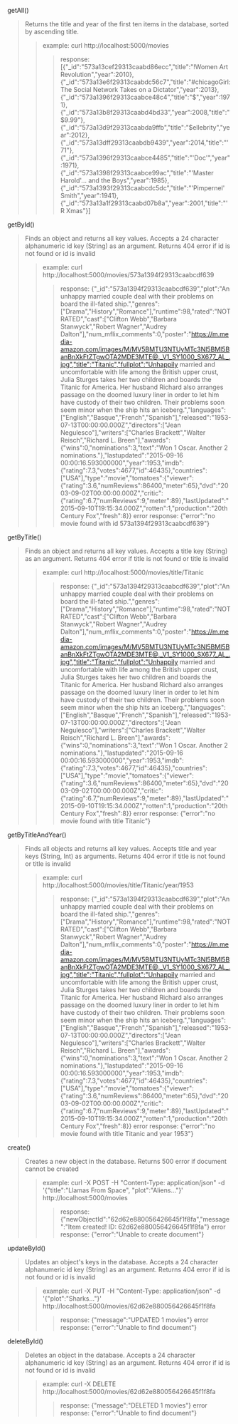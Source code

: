 getAll()
> Returns the title and year of the first ten items in the database, sorted by ascending title. 
> 
>> example: curl http://localhost:5000/movies
>>> response: [{"_id":"573a13cef29313caabd86ecc","title":"!Women Art Revolution","year":2010},{"_id":"573a13e6f29313caabdc56c7","title":"#chicagoGirl: The Social Network Takes on a Dictator","year":2013},{"_id":"573a1396f29313caabce48c4","title":"$","year":1971},{"_id":"573a13b8f29313caabd4bd33","year":2008,"title":"$9.99"},{"_id":"573a13d9f29313caabda9ffb","title":"$ellebrity","year":2012},{"_id":"573a13dff29313caabdb9439","year":2014,"title":"'71"},{"_id":"573a1396f29313caabce4485","title":"'Doc'","year":1971},{"_id":"573a1398f29313caabce99ac","title":"'Master Harold'... and the Boys","year":1985},{"_id":"573a1393f29313caabcdc5dc","title":"'Pimpernel' Smith","year":1941},{"_id":"573a13a1f29313caabd07b8a","year":2001,"title":"'R Xmas"}]

getById()
> Finds an object and returns all key values. 
> Accepts a 24 character alphanumeric id key (String) as an argument. 
> Returns 404 error if id is not found or id is invalid
>> example: curl http://localhost:5000/movies/573a1394f29313caabcdf639
>>> response: {"_id":"573a1394f29313caabcdf639","plot":"An unhappy married couple deal with their problems on board the ill-fated ship.","genres":["Drama","History","Romance"],"runtime":98,"rated":"NOT RATED","cast":["Clifton Webb","Barbara Stanwyck","Robert Wagner","Audrey Dalton"],"num_mflix_comments":0,"poster":"https://m.media-amazon.com/images/M/MV5BMTU3NTUyMTc3Nl5BMl5BanBnXkFtZTgwOTA2MDE3MTE@._V1_SY1000_SX677_AL_.jpg","title":"Titanic","fullplot":"Unhappily married and uncomfortable with life among the British upper crust, Julia Sturges takes her two children and boards the Titanic for America. Her husband Richard also arranges passage on the doomed luxury liner in order to let him have custody of their two children. Their problems soon seem minor when the ship hits an iceberg.","languages":["English","Basque","French","Spanish"],"released":"1953-07-13T00:00:00.000Z","directors":["Jean Negulesco"],"writers":["Charles Brackett","Walter Reisch","Richard L. Breen"],"awards":{"wins":0,"nominations":3,"text":"Won 1 Oscar. Another 2 nominations."},"lastupdated":"2015-09-16 00:00:16.593000000","year":1953,"imdb":{"rating":7.3,"votes":4677,"id":46435},"countries":["USA"],"type":"movie","tomatoes":{"viewer":{"rating":3.6,"numReviews":86400,"meter":65},"dvd":"2003-09-02T00:00:00.000Z","critic":{"rating":6.7,"numReviews":9,"meter":89},"lastUpdated":"2015-09-10T19:15:34.000Z","rotten":1,"production":"20th Century Fox","fresh":8}}
>>> error response: {"error":"no movie found with id 573a1394f29313caabcdf639"}

getByTitle()
> Finds an object and returns all key values.
> Accepts a title key (String) as an argument.
> Returns 404 error if title is not found or title is invalid
>> example: curl http://localhost:5000/movies/title/Titanic
>>> response: {"_id":"573a1394f29313caabcdf639","plot":"An unhappy married couple deal with their problems on board the ill-fated ship.","genres":["Drama","History","Romance"],"runtime":98,"rated":"NOT RATED","cast":["Clifton Webb","Barbara Stanwyck","Robert Wagner","Audrey Dalton"],"num_mflix_comments":0,"poster":"https://m.media-amazon.com/images/M/MV5BMTU3NTUyMTc3Nl5BMl5BanBnXkFtZTgwOTA2MDE3MTE@._V1_SY1000_SX677_AL_.jpg","title":"Titanic","fullplot":"Unhappily married and uncomfortable with life among the British upper crust, Julia Sturges takes her two children and boards the Titanic for America. Her husband Richard also arranges passage on the doomed luxury liner in order to let him have custody of their two children. Their problems soon seem minor when the ship hits an iceberg.","languages":["English","Basque","French","Spanish"],"released":"1953-07-13T00:00:00.000Z","directors":["Jean Negulesco"],"writers":["Charles Brackett","Walter Reisch","Richard L. Breen"],"awards":{"wins":0,"nominations":3,"text":"Won 1 Oscar. Another 2 nominations."},"lastupdated":"2015-09-16 00:00:16.593000000","year":1953,"imdb":{"rating":7.3,"votes":4677,"id":46435},"countries":["USA"],"type":"movie","tomatoes":{"viewer":{"rating":3.6,"numReviews":86400,"meter":65},"dvd":"2003-09-02T00:00:00.000Z","critic":{"rating":6.7,"numReviews":9,"meter":89},"lastUpdated":"2015-09-10T19:15:34.000Z","rotten":1,"production":"20th Century Fox","fresh":8}}
>>> error response: {"error":"no movie found with title Titanic"}

getByTitleAndYear()
> Finds all objects and returns all key values.
> Accepts title and year keys (String, Int) as arguments.
> Returns 404 error if title is not found or title is invalid
>> example: curl http://localhost:5000/movies/title/Titanic/year/1953
>>> response: {"_id":"573a1394f29313caabcdf639","plot":"An unhappy married couple deal with their problems on board the ill-fated ship.","genres":["Drama","History","Romance"],"runtime":98,"rated":"NOT RATED","cast":["Clifton Webb","Barbara Stanwyck","Robert Wagner","Audrey Dalton"],"num_mflix_comments":0,"poster":"https://m.media-amazon.com/images/M/MV5BMTU3NTUyMTc3Nl5BMl5BanBnXkFtZTgwOTA2MDE3MTE@._V1_SY1000_SX677_AL_.jpg","title":"Titanic","fullplot":"Unhappily married and uncomfortable with life among the British upper crust, Julia Sturges takes her two children and boards the Titanic for America. Her husband Richard also arranges passage on the doomed luxury liner in order to let him have custody of their two children. Their problems soon seem minor when the ship hits an iceberg.","languages":["English","Basque","French","Spanish"],"released":"1953-07-13T00:00:00.000Z","directors":["Jean Negulesco"],"writers":["Charles Brackett","Walter Reisch","Richard L. Breen"],"awards":{"wins":0,"nominations":3,"text":"Won 1 Oscar. Another 2 nominations."},"lastupdated":"2015-09-16 00:00:16.593000000","year":1953,"imdb":{"rating":7.3,"votes":4677,"id":46435},"countries":["USA"],"type":"movie","tomatoes":{"viewer":{"rating":3.6,"numReviews":86400,"meter":65},"dvd":"2003-09-02T00:00:00.000Z","critic":{"rating":6.7,"numReviews":9,"meter":89},"lastUpdated":"2015-09-10T19:15:34.000Z","rotten":1,"production":"20th Century Fox","fresh":8}}
>>> error response: {"error":"no movie found with title Titanic and year 1953"}

create()
> Creates a new object in the database.
> Returns 500 error if document cannot be created
>> example: curl -X POST -H "Content-Type: application/json" -d '{"title":"Llamas From Space", "plot":"Aliens..."}' http://localhost:5000/movies
>>> response: {"newObjectId":"62d62e880056426645f1f8fa","message":"Item created! ID: 62d62e880056426645f1f8fa"}
>>> error response: {"error":"Unable to create document"}

updateById()
> Updates an object's keys in the database. 
> Accepts a 24 character alphanumeric id key (String) as an argument. 
> Returns 404 error if id is not found or id is invalid
>> example: curl -X PUT -H "Content-Type: application/json" -d '{"plot":"Sharks..."}' http://localhost:5000/movies/62d62e880056426645f1f8fa
>>> response: {"message":"UPDATED 1 movies"}
>>> error response: {"error":"Unable to find document"}

deleteById()
> Deletes an object in the database.
> Accepts a 24 character alphanumeric id key (String) as an argument. 
> Returns 404 error if id is not found or id is invalid
>> example: curl -X DELETE http://localhost:5000/movies/62d62e880056426645f1f8fa
>>> response: {"message":"DELETED 1 movies"}
>>> error response: {"error":"Unable to find document"}
